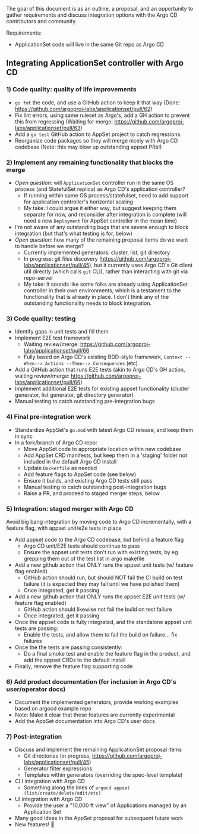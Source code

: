 The goal of this document is as an outline, a proposal, and an opportunity to gather requirements and discuss integration options with the Argo CD contributors and community.

Requirements:
- ApplicationSet code will live in the same Git repo as Argo CD

## Integrating ApplicationSet controller with Argo CD

### 1) Code quality: quality of life improvements
- `go fmt` the code, and use a GitHub action to keep it that way (Done: https://github.com/argoproj-labs/applicationset/pull/62)
- Fix lint errors, using same ruleset as Argo's, add a GH action to prevent this from regressing (Waiting for merge: https://github.com/argoproj-labs/applicationset/pull/63)
- Add a `go test` GitHub action to AppSet project to catch regressions.
- Reorganize code packages so they will merge nicely with Argo CD codebase (Note: this may blow up outstanding appset PRs!)

### 2) Implement any remaining functionality that blocks the merge
- *Open question*: will `ApplicationSet` controller run in the same OS process (and StatefulSet replica) as Argo CD's application controller?
    - If running within same OS process/statefulset, need to add support for application controller's horizontal scaling
    - My take: I could argue it either way, but suggest keeping them separate for now, and reconsider after integration is complete (will need a new `Deployment` for AppSet controller in the mean time)    
- I'm not aware of any outstanding bugs that are severe enough to block integration (but that's what testing is for, below)
- *Open question*: how many of the remaining proposal items do we want to handle before we merge?
    - Currently implemented generators: cluster, list, git directory
    - In progress: git files discovery (https://github.com/argoproj-labs/applicationset/pull/45), but it currently uses Argo CD's Git client util directly (which calls `git` CLI), rather than interacting with git via repo-server
    - My take: It sounds like some folks are already using ApplicationSet controller in their own environments, which is a testament to the functionality that is already in place. I don't think any of the outstanding functionality needs to block integration.


### 3) Code quality: testing
- Identify gaps in unit tests and fill them
- Implement E2E test framework
    - Waiting review/merge: https://github.com/argoproj-labs/applicationset/pull/66
    - Fully based on Argo CD's existing BDD-style framework, `Context --When--> Actions --Then--> Consequences` (etc)
- Add a GitHub action that runs E2E tests (akin to Argo CD's GH action, waiting review/merge: https://github.com/argoproj-labs/applicationset/pull/66)
- Implement additional E2E tests for existing appset functionality (cluster generator, list generator, git directory generator)
- Manual testing to catch outstanding pre-integration bugs

### 4) Final pre-integration work
- Standardize AppSet's `go.mod` with latest Argo CD release, and keep them in sync
- In a fork/branch of Argo CD repo:
    - Move AppSet code to appropriate location within new codebase
    - Add AppSet CRD manifests, but keep them in a 'staging' folder not included in the default Argo CD install
    - Update `Dockerfile` as needed
    - Add feature flags to AppSet code (see below)
    - Ensure it builds, and existing Argo CD tests still pass
    - Manual testing to catch outstanding post-integration bugs
    - Raise a PR, and proceed to staged merger steps, below


### 5) Integration: staged merger with Argo CD

Avoid big bang integration by moving code to Argo CD incrementally, with a feature flag, with appset unit/e2e tests in place

- Add appset code to the Argo CD codebase, but behind a feature flag
    - Argo CD unit/E2E tests should continue to pass
    - Ensure the appset unit tests don't run with existing tests, by eg grepping them out of the test list in argo makefile
- Add a new github action that ONLY runs the appset unit tests (w/ feature flag enabled)
    - GitHub action should run, but should NOT fail the CI build on test failure (it is expected they may fail until we have polished them)
    - Once integrated, get it passing
- Add a new github action that ONLY runs the appset E2E unit tests (w/ feature flag enabled)
    - GitHub action should likewise not fail the build on test failure
    - Once integrated, get it passing
- Once the appset code is fully integrated, and the standalone appset unit tests are passing:
    - Enable the tests, and allow them to fail the build on failure... fix failures
- Once the the tests are passing consistently:
    - Do a final smoke test and enable the feature flag in the product, and add the appset CRDs to the default install
- Finally, remove the feature flag supporting code

### 6) Add product documentation (for inclusion in Argo CD's user/operator docs)
- Document the implemented generators, provide working examples based on argocd example repo
- Note: Make it clear that these features are currently experimental
- Add the AppSet documentation into Argo CD's user docs


### 7) Post-integration
- Discuss and implement the remaining ApplicationSet proposal items
    - Git directories (in progress, https://github.com/argoproj-labs/applicationset/pull/45)
    - Generator filter expressions
    - Templates within generators (overriding the spec-level template)
- CLI integration with Argo CD
    - Something along the lines of `argocd appset (list/create/delete/edit/etc)`
- UI integration with Argo CD
    - Provide the user a "10,000 ft view" of Applications managed by an Application Set
- Many good ideas in the AppSet proposal for subsequent future work
- New features! 🎉
